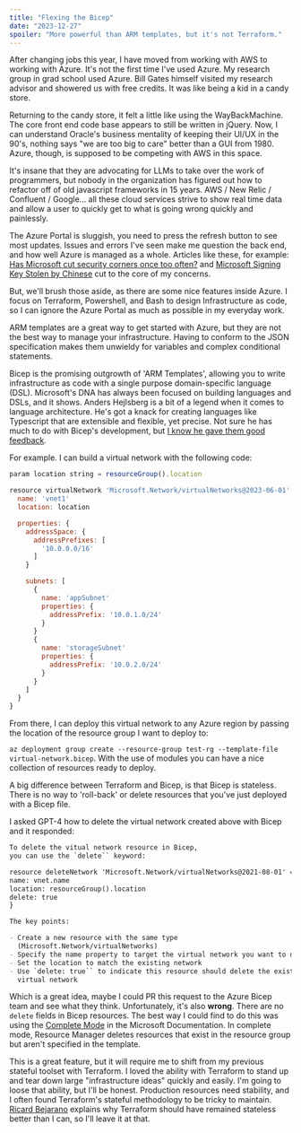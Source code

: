 ```yaml
---
title: "Flexing the Bicep"
date: "2023-12-27"
spoiler: "More powerful than ARM templates, but it's not Terraform."
---
```


After changing jobs this year, I have moved from working with AWS to working with Azure. It's not the first time I've used Azure. My research group in grad school used Azure. Bill Gates himself visited my research advisor and showered us with free credits. It was like being a kid in a candy store.

Returning to the candy store, it felt a little like using the WayBackMachine. The core front end code base appears to still be written in jQuery. Now, I can understand Oracle's business mentality of keeping their UI/UX in the 90's, nothing says "we are too big to care" better than a GUI from 1980. Azure, though, is supposed to be competing with AWS in this space.

It's insane that they are advocating for LLMs to take over the work of programmers, but nobody in the organization has figured out how to refactor off of old javascript frameworks in 15 years. AWS / New Relic / Confluent / Google... all these cloud services strive to show real time data and allow a user to quickly get to what is going wrong quickly and painlessly.

The Azure Portal is sluggish, you need to press the refresh button to see most updates. Issues and errors I've seen make me question the back end, and how well Azure is managed as a whole. Articles like these, for example: [Has Microsoft cut security corners once too often?](https://www.computerworld.com/article/3704132/has-microsoft-cut-security-corners-once-too-often.html) and [Microsoft Signing Key Stolen by Chinese](https://www.schneier.com/blog/archives/2023/08/microsoft-signing-key-stolen-by-chinese.html) cut to the core of my concerns.

But, we'll brush those aside, as there are some nice features inside Azure. I focus on Terraform, Powershell, and Bash to design Infrastructure as code, so I can ignore the Azure Portal as much as possible in my everyday work.

ARM templates are a great way to get started with Azure, but they are not the best way to manage your infrastructure. Having to conform to the JSON specification makes them unwieldy for variables and complex conditional statements.

Bicep is the promising outgrowth of 'ARM Templates', allowing you to write infrastructure as code with a single purpose domain-specific language (DSL). Microsoft's DNA has always been focused on building languages and DSLs, and it shows. Anders Hejlsberg is a bit of a legend when it comes to language architecture. He's got a knack for creating languages like Typescript that are extensible and flexible, yet precise. Not sure he has much to do with Bicep's development, but [I know he gave them good feedback](https://github.com/Azure/bicep/issues/10121).

For example. I can build a virtual network with the following code:

```js
param location string = resourceGroup().location

resource virtualNetwork 'Microsoft.Network/virtualNetworks@2023-06-01' = {
  name: 'vnet1'
  location: location

  properties: {
    addressSpace: {
      addressPrefixes: [
        '10.0.0.0/16'
      ]
    }

    subnets: [
      {
        name: 'appSubnet'
        properties: {
          addressPrefix: '10.0.1.0/24'
        }
      }
      {
        name: 'storageSubnet'
        properties: {
          addressPrefix: '10.0.2.0/24'
        }
      }
    ]
  }
}

```

From there, I can deploy this virtual network to any Azure region by passing the location of the resource group I want to deploy to:

`az deployment group create --resource-group test-rg --template-file virtual-network.bicep`. With the use of modules you can have a nice collection of resources ready to deploy.

A big difference between Terraform and Bicep, is that Bicep is stateless. There is no way to 'roll-back' or delete resources that you've just deployed with a Bicep file.

I asked GPT-4 how to delete the virtual network created above with Bicep and it responded:

```markdown
To delete the vitual network resource in Bicep,
you can use the `delete`` keyword:

resource deleteNetwork 'Microsoft.Network/virtualNetworks@2021-08-01' = {
name: vnet.name
location: resourceGroup().location
delete: true
}

The key points:

- Create a new resource with the same type
  (Microsoft.Network/virtualNetworks)
- Specify the name property to target the virtual network you want to delete
- Set the location to match the existing network
- Use `delete: true`` to indicate this resource should delete the existing
  virtual network
```

Which is a great idea, maybe I could PR this request to the Azure Bicep team and see what they think. Unfortunately, it's also **wrong**. There are no `delete` fields in Bicep resources. The best way I could find to do this was using the [Complete Mode](https://learn.microsoft.com/en-us/azure/azure-resource-manager/templates/deployment-modes#complete-mode) in the Microsoft Documentation. In complete mode, Resource Manager deletes resources that exist in the resource group but aren't specified in the template.

This is a great feature, but it will require me to shift from my previous stateful toolset with Terraform. I loved the ability with Terraform to stand up and tear down large "infrastructure ideas" quickly and easily. I'm going to loose that ability, but I'll be honest. Production resources need stability, and I often found Terraform's stateful methodology to be tricky to maintain. [Ricard Bejarano](https://www.bejarano.io/terraform-stateless/) explains why Terraform should have remained stateless better than I can, so I'll leave it at that.
